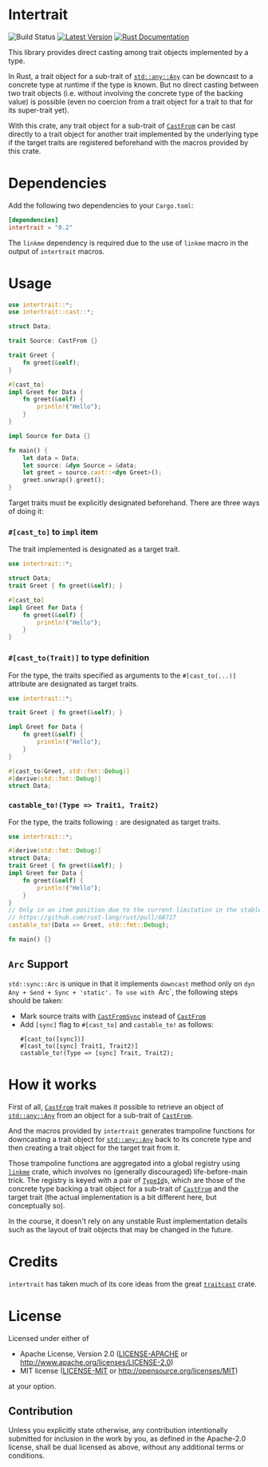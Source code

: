 # Intertrait

![Build Status](https://github.com/CodeChain-io/intertrait/workflows/ci/badge.svg)
[![Latest Version](https://img.shields.io/crates/v/intertrait.svg)](https://crates.io/crates/intertrait)
[![Rust Documentation](https://img.shields.io/badge/api-rustdoc-blue.svg)](https://docs.rs/intertrait)

This library provides direct casting among trait objects implemented by a type.

In Rust, a trait object for a sub-trait of [`std::any::Any`] can be downcast to a concrete type at runtime
if the type is known. But no direct casting between two trait objects (i.e. without involving the concrete type
of the backing value) is possible (even no coercion from a trait object for a trait to that for its super-trait yet).

With this crate, any trait object for a sub-trait of [`CastFrom`] can be cast directly to a trait object
for another trait implemented by the underlying type if the target traits are registered beforehand
with the macros provided by this crate.

# Dependencies
Add the following two dependencies to your `Cargo.toml`:

```toml
[dependencies]
intertrait = "0.2"
```

The `linkme` dependency is required due to the use of `linkme` macro in the output of `intertrait` macros.

# Usage

```rust
use intertrait::*;
use intertrait::cast::*;

struct Data;

trait Source: CastFrom {}

trait Greet {
    fn greet(&self);
}

#[cast_to]
impl Greet for Data {
    fn greet(&self) {
        println!("Hello");
    }
}

impl Source for Data {}

fn main() {
    let data = Data;
    let source: &dyn Source = &data;
    let greet = source.cast::<dyn Greet>();
    greet.unwrap().greet();
}
```

Target traits must be explicitly designated beforehand. There are three ways of doing it:

### `#[cast_to]` to `impl` item
The trait implemented is designated as a target trait.

```rust
use intertrait::*;

struct Data;
trait Greet { fn greet(&self); }

#[cast_to]
impl Greet for Data {
    fn greet(&self) {
        println!("Hello");
    }
}
```

### `#[cast_to(Trait)]` to type definition
For the type, the traits specified as arguments to the `#[cast_to(...)]` attribute are designated as target traits.

```rust
use intertrait::*;

trait Greet { fn greet(&self); }

impl Greet for Data {
    fn greet(&self) {
        println!("Hello");
    }
}

#[cast_to(Greet, std::fmt::Debug)]
#[derive(std::fmt::Debug)]
struct Data;
```

### `castable_to!(Type => Trait1, Trait2)`
For the type, the traits following `:` are designated as target traits.

```rust
use intertrait::*;

#[derive(std::fmt::Debug)]
struct Data;
trait Greet { fn greet(&self); }
impl Greet for Data {
    fn greet(&self) {
        println!("Hello");
    }
}
// Only in an item position due to the current limitation in the stable Rust.
// https://github.com/rust-lang/rust/pull/68717
castable_to!(Data => Greet, std::fmt::Debug);

fn main() {}
```

## `Arc` Support
`std::sync::Arc` is unique in that it implements `downcast` method only on `dyn Any + Send + Sync + 'static'.
To use with `Arc`, the following steps should be taken:

* Mark source traits with [`CastFromSync`] instead of [`CastFrom`]
* Add `[sync]` flag to `#[cast_to]` and `castable_to!` as follows:
  ```ignore
  #[cast_to([sync])]
  #[cast_to([sync] Trait1, Trait2)]
  castable_to!(Type => [sync] Trait, Trait2);
  ```

# How it works
First of all, [`CastFrom`] trait makes it possible to retrieve an object of [`std::any::Any`]
from an object for a sub-trait of [`CastFrom`].

And the macros provided by `intertrait` generates trampoline functions for downcasting a trait object
for [`std::any::Any`] back to its concrete type and then creating a trait object for the target trait from it.

Those trampoline functions are aggregated into a global registry
using [`linkme`](https://github.com/dtolnay/linkme/) crate, which involves no (generally discouraged)
life-before-main trick. The registry is keyed with a pair of [`TypeId`]s, which are those of the concrete type
backing a trait object for a sub-trait of [`CastFrom`] and the target trait (the actual implementation
is a bit different here, but conceptually so).

In the course, it doesn't rely on any unstable Rust implementation details such as the layout of trait objects
that may be changed in the future.

# Credits
`intertrait` has taken much of its core ideas from the great [`traitcast`](https://github.com/bch29/traitcast) crate.

# License
Licensed under either of

 * Apache License, Version 2.0
   ([LICENSE-APACHE](LICENSE-APACHE) or http://www.apache.org/licenses/LICENSE-2.0)
 * MIT license
   ([LICENSE-MIT](LICENSE-MIT) or http://opensource.org/licenses/MIT)

at your option.

## Contribution
Unless you explicitly state otherwise, any contribution intentionally submitted
for inclusion in the work by you, as defined in the Apache-2.0 license, shall be
dual licensed as above, without any additional terms or conditions.

[`std::any::Any`]: https://doc.rust-lang.org/std/any/trait.Any.html
[`TypeId`]: https://doc.rust-lang.org/std/any/struct.TypeId.html
[`CastFrom`]: https://docs.rs/intertrait/*/intertrait/trait.CastFrom.html
[`CastFromSync`]: https://docs.rs/intertrait/*/intertrait/trait.CastFromSync.html